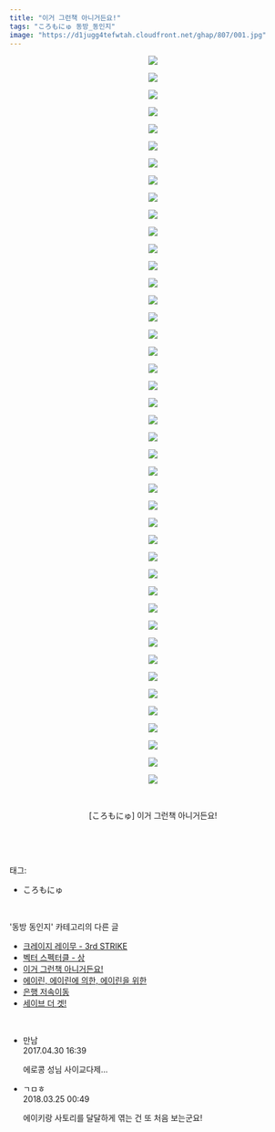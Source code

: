 ```yaml
---
title: "이거 그런책 아니거든요!"
tags: "ころもにゅ 동방_동인지"
image: "https://d1jugg4tefwtah.cloudfront.net/ghap/807/001.jpg"
---
```

<div class="article">
<p style="text-align: center; clear: none; float: none;"><img src="{{ site.imgserver11 }}/ghap/807/001.jpg"/></p>
<p style="text-align: center; clear: none; float: none;"><img src="{{ site.imgserver11 }}/ghap/807/002.jpg"/></p>
<p style="text-align: center; clear: none; float: none;"><img src="{{ site.imgserver11 }}/ghap/807/003.jpg"/></p>
<p style="text-align: center; clear: none; float: none;"><img src="{{ site.imgserver11 }}/ghap/807/004.jpg"/></p>
<p style="text-align: center; clear: none; float: none;"><img src="{{ site.imgserver11 }}/ghap/807/005.jpg"/></p>
<p style="text-align: center; clear: none; float: none;"><img src="{{ site.imgserver11 }}/ghap/807/006.jpg"/></p>
<p style="text-align: center; clear: none; float: none;"><img src="{{ site.imgserver11 }}/ghap/807/007.jpg"/></p>
<p style="text-align: center; clear: none; float: none;"><img src="{{ site.imgserver11 }}/ghap/807/008.jpg"/></p>
<p style="text-align: center; clear: none; float: none;"><img src="{{ site.imgserver11 }}/ghap/807/009.jpg"/></p>
<p style="text-align: center; clear: none; float: none;"><img src="{{ site.imgserver11 }}/ghap/807/010.jpg"/></p>
<p style="text-align: center; clear: none; float: none;"><img src="{{ site.imgserver11 }}/ghap/807/011.jpg"/></p>
<p style="text-align: center; clear: none; float: none;"><img src="{{ site.imgserver11 }}/ghap/807/012.jpg"/></p>
<p style="text-align: center; clear: none; float: none;"><img src="{{ site.imgserver11 }}/ghap/807/013.jpg"/></p>
<p style="text-align: center; clear: none; float: none;"><img src="{{ site.imgserver11 }}/ghap/807/014.jpg"/></p>
<p style="text-align: center; clear: none; float: none;"><img src="{{ site.imgserver11 }}/ghap/807/015.jpg"/></p>
<p style="text-align: center; clear: none; float: none;"><img src="{{ site.imgserver11 }}/ghap/807/016.jpg"/></p>
<p style="text-align: center; clear: none; float: none;"><img src="{{ site.imgserver11 }}/ghap/807/017.jpg"/></p>
<p style="text-align: center; clear: none; float: none;"><img src="{{ site.imgserver11 }}/ghap/807/018.jpg"/></p>
<p style="text-align: center; clear: none; float: none;"><img src="{{ site.imgserver11 }}/ghap/807/019.jpg"/></p>
<p style="text-align: center; clear: none; float: none;"><img src="{{ site.imgserver11 }}/ghap/807/020.jpg"/></p>
<p style="text-align: center; clear: none; float: none;"><img src="{{ site.imgserver11 }}/ghap/807/021.jpg"/></p>
<p style="text-align: center; clear: none; float: none;"><img src="{{ site.imgserver11 }}/ghap/807/022.jpg"/></p>
<p style="text-align: center; clear: none; float: none;"><img src="{{ site.imgserver11 }}/ghap/807/023.jpg"/></p>
<p style="text-align: center; clear: none; float: none;"><img src="{{ site.imgserver11 }}/ghap/807/024.jpg"/></p>
<p style="text-align: center; clear: none; float: none;"><img src="{{ site.imgserver11 }}/ghap/807/025.jpg"/></p>
<p style="text-align: center; clear: none; float: none;"><img src="{{ site.imgserver11 }}/ghap/807/026.jpg"/></p>
<p style="text-align: center; clear: none; float: none;"><img src="{{ site.imgserver11 }}/ghap/807/027.jpg"/></p>
<p style="text-align: center; clear: none; float: none;"><img src="{{ site.imgserver11 }}/ghap/807/028.jpg"/></p>
<p style="text-align: center; clear: none; float: none;"><img src="{{ site.imgserver11 }}/ghap/807/029.jpg"/></p>
<p style="text-align: center; clear: none; float: none;"><img src="{{ site.imgserver11 }}/ghap/807/030.jpg"/></p>
<p style="text-align: center; clear: none; float: none;"><img src="{{ site.imgserver11 }}/ghap/807/031.jpg"/></p>
<p style="text-align: center; clear: none; float: none;"><img src="{{ site.imgserver11 }}/ghap/807/032.jpg"/></p>
<p style="text-align: center; clear: none; float: none;"><img src="{{ site.imgserver11 }}/ghap/807/033.jpg"/></p>
<p style="text-align: center; clear: none; float: none;"><img src="{{ site.imgserver11 }}/ghap/807/034.jpg"/></p>
<p style="text-align: center; clear: none; float: none;"><img src="{{ site.imgserver11 }}/ghap/807/035.jpg"/></p>
<p style="text-align: center; clear: none; float: none;"><img src="{{ site.imgserver11 }}/ghap/807/036.jpg"/></p>
<p style="text-align: center; clear: none; float: none;"><img src="{{ site.imgserver11 }}/ghap/807/037.jpg"/></p>
<p style="text-align: center; clear: none; float: none;"><img src="{{ site.imgserver11 }}/ghap/807/038.jpg"/></p>
<p style="text-align: center; clear: none; float: none;"><img src="{{ site.imgserver11 }}/ghap/807/039.jpg"/></p>
<p style="text-align: center; clear: none; float: none;"><img src="{{ site.imgserver11 }}/ghap/807/040.jpg"/></p>
<p style="text-align: center; clear: none; float: none;"><img src="{{ site.imgserver11 }}/ghap/807/041.jpg"/></p>
<p style="text-align: center; clear: none; float: none;"><img src="{{ site.imgserver11 }}/ghap/807/042.jpg"/></p>
<p style="text-align: center; clear: none; float: none;"><img src="{{ site.imgserver11 }}/ghap/807/043.jpg"/></p>
<p style="text-align: center; clear: none; float: none;"><br/></p>
<p style="text-align: center; clear: none; float: none;">[ころもにゅ] 이거 그런책 아니거든요!</p>
<p><br/></p>
</div><br/>
<div class="tagTrail">
<p>태그: </p>
<ul>
<li>ころもにゅ</li>
</ul>
</div><br/>
<div class="another">
<p>'동방 동인지' 카테고리의 다른 글</p>
<ul>
<li><a href="/ghap_809">크레이지 레이무 - 3rd STRIKE</a></li>
<li><a href="/ghap_808">벡터 스펙터클 - 상</a></li>
<li><a href="/ghap_807">이거 그런책 아니거든요!</a></li>
<li><a href="/ghap_806">에이린, 에이린에 의한, 에이린을 위한</a></li>
<li><a href="/ghap_805">은행 저속이동</a></li>
<li><a href="/ghap_804">세이브 더 겟!</a></li>
</ul>
</div><br/>
<div class="cb_module cb_fluid">
<div class="cb_wrt cb_profile">
<div class="comment">
<ul>
<li class="cb_thumb_off" id="comment14977889">
<div class="cb_comment_area">
<div class="cb_info_area">
<div class="cb_section">
<span class="cb_nick_name">만남</span>
</div>
<div class="cb_section">
<span class="cb_date">2017.04.30 16:39 </span>
</div>
</div>
<div class="cb_dsc_comment">
<p class="cb_dsc">
											에로콩 성님 사이교다제...
										</p>
</div>
</div></li>
<li class="cb_thumb_off" id="comment15226426">
<div class="cb_comment_area">
<div class="cb_info_area">
<div class="cb_section">
<span class="cb_nick_name">ㄱㅁㅎ</span>
</div>
<div class="cb_section">
<span class="cb_date">2018.03.25 00:49 </span>
</div>
</div>
<div class="cb_dsc_comment">
<p class="cb_dsc">
											에이키랑 사토리를 달달하게 엮는 건 또 처음 보는군요!
										</p>
</div>
</div></li>
</ul>
</div>
</div><!-- commentList close -->
</div><br/>
